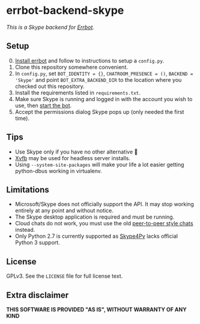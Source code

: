 errbot-backend-skype
====================

*This is a Skype backend for [Errbot](http://errbot.io/).*


Setup
-----

0. [Install errbot](http://errbot.io/en/latest/user_guide/setup.html)
   and follow to instructions to setup a `config.py`.
0. Clone this repository somewhere convenient.
0. In `config.py`, set `BOT_IDENTITY = {}`, `CHATROOM_PRESENCE = ()`,
   `BACKEND = 'Skype'` and point `BOT_EXTRA_BACKEND_DIR`
   to the location where you checked out this repository.
0. Install the requirements listed in `requirements.txt`.
0. Make sure Skype is running and logged in with the account you wish to use,
   then [start the bot](http://errbot.io/en/latest/user_guide/setup.html#starting-the-daemon).
0. Accept the permissions dialog Skype pops up (only needed the first time).


Tips
----

* Use Skype only if you have no other alternative :imp:
* [Xvfb](https://en.wikipedia.org/wiki/Xvfb) may be used for headless server installs.
* Using `--system-site-packages` will make your life a lot easier getting python-dbus
  working in virtualenv.


Limitations
-----------

* Microsoft/Skype does not officially support the API. It may stop working entirely at any point and without notice.
* The Skype desktop application is required and must be running.
* Cloud chats do not work, you must use the old
[peer-to-peer style chats](https://github.com/Skype4Py/Skype4Py#new-style-cloud-chats-don-t-work-must-use-old-type-p2p-chats) instead.
* Only Python 2.7 is currently supported as [Skype4Py](https://github.com/Skype4Py/Skype4Py) lacks official Python 3 support.


License
-------

GPLv3. See the `LICENSE` file for full license text.


Extra disclaimer
----------------

**THIS SOFTWARE IS PROVIDED "AS IS", WITHOUT WARRANTY OF ANY KIND**
